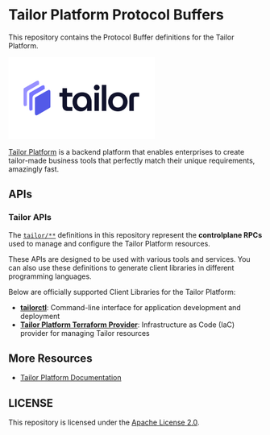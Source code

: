 # Tailor Platform Protocol Buffers

This repository contains the Protocol Buffer definitions for the Tailor Platform.

![Tailor Logo](https://github.com/tailor-inc/proto/raw/main/logo.png)

[Tailor Platform](https://www.tailor.tech/) is a backend platform that enables enterprises to create tailor-made business tools that perfectly match their unique requirements, amazingly fast.

## APIs

### Tailor APIs

The [`tailor/**`](https://github.com/tailor-inc/proto/tree/main/tailor/) definitions in this repository represent the **controlplane RPCs** used to manage and configure the Tailor Platform resources.

These APIs are designed to be used with various tools and services. You can also use these definitions to generate client libraries in different programming languages.

Below are officially supported Client Libraries for the Tailor Platform:

- **[tailorctl](https://github.com/tailor-platform/tailorctl)**: Command-line interface for application development and deployment
- **[Tailor Platform Terraform Provider](https://github.com/tailor-platform/terraform-provider-tailor)**: Infrastructure as Code (IaC) provider for managing Tailor resources

## More Resources

- [Tailor Platform Documentation](https://docs.tailor.tech/)

## LICENSE
This repository is licensed under the [Apache License 2.0](https://github.com/tailor-inc/proto/blob/main/LICENSE).
